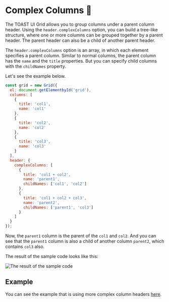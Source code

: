 # Complex Columns 🔗

The TOAST UI Grid allows you to group columns under a parent column header. Using the `header.complexColumns` option, you can build a tree-like structure, where one or more columns can be grouped together by a parent header. The parent header can also be a child of another parent header.

The `header.complexColumns` option is an array, in which each element specifies a parent column. Similar to normal columns, the parent column has the `name` and the `title` properties. But you can specify child columns with the `childNames` property.

Let's see the example below.

```javascript
const grid = new Grid({
  el: document.getElementbyId('grid'),
  columns: [
    {
      title: 'col1',
      name: 'col1'
    },
    {
      title: 'col2',
      name: 'col2'
    },
    {
      title: 'col3',
      name: 'col3'    
    }
  ],
  header: {
    complexColumns: [
      {
        title: 'col1 + col2',
        name: 'parent1',
        childNames: ['col1', 'col2']            
      },
      {
        title: 'col1 + col2 + col3',
        name: 'parent2',
        childNames: ['parent1', 'col3']
      }
    ]
  }
});
```

Now, the `parent1` column is the parent of the `col1` and `col2`. And you can see that the `parent1` column is also a child of another column `parent2`, which contains `col3` also.

The result of the sample code looks like this:

![The result of the sample code](https://user-images.githubusercontent.com/18183560/59605689-49023680-914a-11e9-99f9-25bb26316b04.png)

## Example

You can see the example that is using more complex column headers [here](http://nhn.github.io/tui.grid/latest/tutorial-example03-complex-columns).
